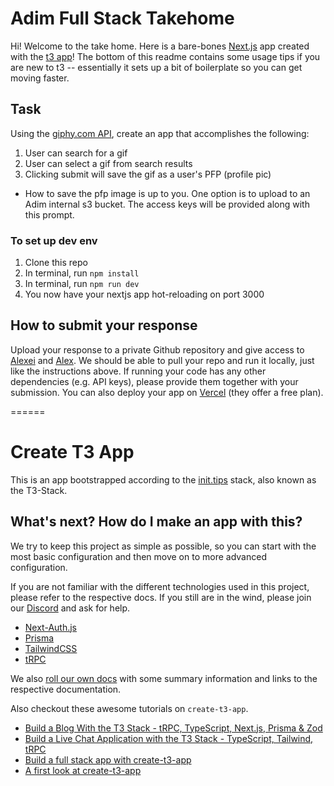 # Adim Full Stack Takehome

Hi! Welcome to the take home. Here is a bare-bones [Next.js](nextjs.org/) app created with the [t3 app](https://create.t3.gg/)! The bottom of this readme contains some usage tips if you are new to t3 -- essentially it sets up a bit of boilerplate so you can get moving faster.

## Task

Using the [giphy.com API](https://developers.giphy.com/), create an app that accomplishes the following:

1. User can search for a gif
2. User can select a gif from search results
3. Clicking submit will save the gif as a user's PFP (profile pic)

- How to save the pfp image is up to you. One option is to upload to an Adim internal s3 bucket. The access keys will be provided along with this prompt.

### To set up dev env

1. Clone this repo
2. In terminal, run `npm install`
3. In terminal, run `npm run dev`
4. You now have your nextjs app hot-reloading on port 3000

## How to submit your response

Upload your response to a private Github repository and give access to [Alexei](https://github.com/amihalopoulos) and [Alex](https://github.com/aloukissas/). We should be able to pull your repo and run it locally, just like the instructions above. If running your code has any other dependencies (e.g. API keys), please provide them together with your submission. You can also deploy your app on [Vercel](vercel.com/) (they offer a free plan).

======

# Create T3 App

This is an app bootstrapped according to the [init.tips](https://init.tips) stack, also known as the T3-Stack.

## What's next? How do I make an app with this?

We try to keep this project as simple as possible, so you can start with the most basic configuration and then move on to more advanced configuration.

If you are not familiar with the different technologies used in this project, please refer to the respective docs. If you still are in the wind, please join our [Discord](https://t3.gg/discord) and ask for help.

- [Next-Auth.js](https://next-auth.js.org)
- [Prisma](https://prisma.io)
- [TailwindCSS](https://tailwindcss.com)
- [tRPC](https://trpc.io)

We also [roll our own docs](https://beta.create.t3.gg) with some summary information and links to the respective documentation.

Also checkout these awesome tutorials on `create-t3-app`.

- [Build a Blog With the T3 Stack - tRPC, TypeScript, Next.js, Prisma & Zod](https://www.youtube.com/watch?v=syEWlxVFUrY)
- [Build a Live Chat Application with the T3 Stack - TypeScript, Tailwind, tRPC](https://www.youtube.com/watch?v=dXRRY37MPuk)
- [Build a full stack app with create-t3-app](https://www.nexxel.dev/blog/ct3a-guestbook)
- [A first look at create-t3-app](https://dev.to/ajcwebdev/a-first-look-at-create-t3-app-1i8f)
